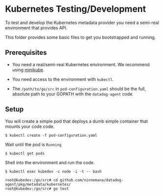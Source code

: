 # Kubernetes Testing/Development

To test and develop the Kubernetes metadata provider you need a semi-real environment that provides API.

This folder provides some basic files to get you bootstrapped and running.

## Prerequisites

* You need a real/semi-real Kubernetes environment. We recommend using [minikube](https://kubernetes.io/docs/getting-started-guides/minikube/).

* You need access to the environment with `kubectl`.

* The `/path/to/go/src` in `pod-configuration.yaml` should be the full, absolute path to your GOPATH with the `datadog-agent` code.

## Setup

You will create a simple pod that deploys a dumb simple container that mounts your code code.

```
$ kubectl create -f pod-configuration.yaml
```

Wait until the pod is `Running`

```
$ kubectl get pods
```

Shell into the environment and run the code.

```
$ kubectl exec kubedev -c node -i -t -- bash

root@kubedev:/go/src# cd github.com/ninnemana/datadog-agent/pkg/metadata/kubernetes/
root@kubedev:/go/src# go test
```
